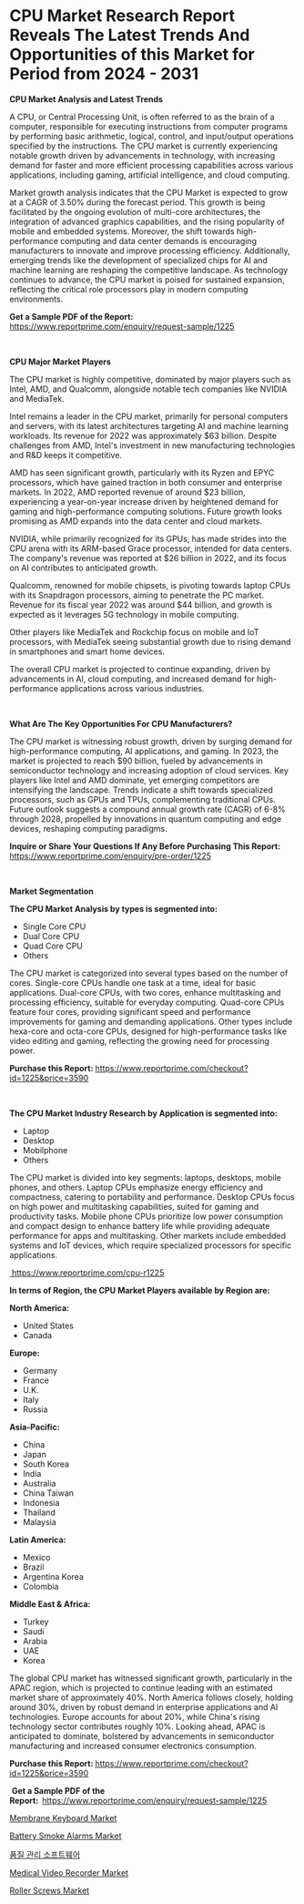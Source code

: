 <p><h1>CPU Market Research Report Reveals The Latest Trends And Opportunities of this Market for Period from 2024 - 2031</h1></p><p><strong>CPU Market Analysis and Latest Trends</strong></p>
<p><p>A CPU, or Central Processing Unit, is often referred to as the brain of a computer, responsible for executing instructions from computer programs by performing basic arithmetic, logical, control, and input/output operations specified by the instructions. The CPU market is currently experiencing notable growth driven by advancements in technology, with increasing demand for faster and more efficient processing capabilities across various applications, including gaming, artificial intelligence, and cloud computing.</p><p>Market growth analysis indicates that the CPU Market is expected to grow at a CAGR of 3.50% during the forecast period. This growth is being facilitated by the ongoing evolution of multi-core architectures, the integration of advanced graphics capabilities, and the rising popularity of mobile and embedded systems. Moreover, the shift towards high-performance computing and data center demands is encouraging manufacturers to innovate and improve processing efficiency. Additionally, emerging trends like the development of specialized chips for AI and machine learning are reshaping the competitive landscape. As technology continues to advance, the CPU market is poised for sustained expansion, reflecting the critical role processors play in modern computing environments.</p></p>
<p><strong>Get a Sample PDF of the Report:&nbsp;</strong> <a href="https://www.reportprime.com/enquiry/request-sample/1225">https://www.reportprime.com/enquiry/request-sample/1225</a></p>
<p>&nbsp;</p>
<p><strong>CPU Major Market Players</strong></p>
<p><p>The CPU market is highly competitive, dominated by major players such as Intel, AMD, and Qualcomm, alongside notable tech companies like NVIDIA and MediaTek. </p><p>Intel remains a leader in the CPU market, primarily for personal computers and servers, with its latest architectures targeting AI and machine learning workloads. Its revenue for 2022 was approximately $63 billion. Despite challenges from AMD, Intel's investment in new manufacturing technologies and R&D keeps it competitive. </p><p>AMD has seen significant growth, particularly with its Ryzen and EPYC processors, which have gained traction in both consumer and enterprise markets. In 2022, AMD reported revenue of around $23 billion, experiencing a year-on-year increase driven by heightened demand for gaming and high-performance computing solutions. Future growth looks promising as AMD expands into the data center and cloud markets.</p><p>NVIDIA, while primarily recognized for its GPUs, has made strides into the CPU arena with its ARM-based Grace processor, intended for data centers. The company's revenue was reported at $26 billion in 2022, and its focus on AI contributes to anticipated growth.</p><p>Qualcomm, renowned for mobile chipsets, is pivoting towards laptop CPUs with its Snapdragon processors, aiming to penetrate the PC market. Revenue for its fiscal year 2022 was around $44 billion, and growth is expected as it leverages 5G technology in mobile computing.</p><p>Other players like MediaTek and Rockchip focus on mobile and IoT processors, with MediaTek seeing substantial growth due to rising demand in smartphones and smart home devices. </p><p>The overall CPU market is projected to continue expanding, driven by advancements in AI, cloud computing, and increased demand for high-performance applications across various industries.</p></p>
<p>&nbsp;</p>
<p><strong>What Are The Key Opportunities For CPU Manufacturers?</strong></p>
<p><p>The CPU market is witnessing robust growth, driven by surging demand for high-performance computing, AI applications, and gaming. In 2023, the market is projected to reach $90 billion, fueled by advancements in semiconductor technology and increasing adoption of cloud services. Key players like Intel and AMD dominate, yet emerging competitors are intensifying the landscape. Trends indicate a shift towards specialized processors, such as GPUs and TPUs, complementing traditional CPUs. Future outlook suggests a compound annual growth rate (CAGR) of 6-8% through 2028, propelled by innovations in quantum computing and edge devices, reshaping computing paradigms.</p></p>
<p><strong>Inquire or Share Your Questions If Any Before Purchasing This Report:</strong> <a href="https://www.reportprime.com/enquiry/pre-order/1225">https://www.reportprime.com/enquiry/pre-order/1225</a></p>
<p>&nbsp;</p>
<p><strong>Market Segmentation</strong></p>
<p><strong>The CPU Market Analysis by types is segmented into:</strong></p>
<p><ul><li>Single Core CPU</li><li>Dual Core CPU</li><li>Quad Core CPU</li><li>Others</li></ul></p>
<p><p>The CPU market is categorized into several types based on the number of cores. Single-core CPUs handle one task at a time, ideal for basic applications. Dual-core CPUs, with two cores, enhance multitasking and processing efficiency, suitable for everyday computing. Quad-core CPUs feature four cores, providing significant speed and performance improvements for gaming and demanding applications. Other types include hexa-core and octa-core CPUs, designed for high-performance tasks like video editing and gaming, reflecting the growing need for processing power.</p></p>
<p><strong>Purchase this Report:&nbsp;</strong><a href="https://www.reportprime.com/checkout?id=1225&price=3590">https://www.reportprime.com/checkout?id=1225&price=3590</a></p>
<p>&nbsp;</p>
<p><strong>The CPU Market Industry Research by Application is segmented into:</strong></p>
<p><ul><li>Laptop</li><li>Desktop</li><li>Mobilphone</li><li>Others</li></ul></p>
<p><p>The CPU market is divided into key segments: laptops, desktops, mobile phones, and others. Laptop CPUs emphasize energy efficiency and compactness, catering to portability and performance. Desktop CPUs focus on high power and multitasking capabilities, suited for gaming and productivity tasks. Mobile phone CPUs prioritize low power consumption and compact design to enhance battery life while providing adequate performance for apps and multitasking. Other markets include embedded systems and IoT devices, which require specialized processors for specific applications.</p></p>
<p><a href="https://www.reportprime.com/cpu-r1225">&nbsp;https://www.reportprime.com/cpu-r1225</a></p>
<p><strong>In terms of Region, the CPU Market Players available by Region are:</strong></p>
<p>
    <p> <strong> North America: </strong>
        <ul>
            <li>United States</li>
            <li>Canada</li>
        </ul>
        </p> 
    <p> <strong> Europe: </strong>
        <ul>
            <li>Germany</li>
            <li>France</li>
            <li>U.K.</li>
            <li>Italy</li>
            <li>Russia</li>
        </ul>
        </p> 
    <p> <strong> Asia-Pacific: </strong>
        <ul>
            <li>China</li>
            <li>Japan</li>
            <li>South Korea</li>
            <li>India</li>
            <li>Australia</li>
            <li>China Taiwan</li>
            <li>Indonesia</li>
            <li>Thailand</li>
            <li>Malaysia</li>
        </ul>
        </p> 
    <p> <strong> Latin America: </strong>
        <ul>
            <li>Mexico</li>
            <li>Brazil</li>
            <li>Argentina Korea</li>
            <li>Colombia</li>
        </ul>
        </p> 
    <p> <strong> Middle East & Africa: </strong>
        <ul>
            <li>Turkey</li>
            <li>Saudi</li>
            <li>Arabia</li>
            <li>UAE</li>
            <li>Korea</li>
        </ul>
    </p>
    </p>
<p><p>The global CPU market has witnessed significant growth, particularly in the APAC region, which is projected to continue leading with an estimated market share of approximately 40%. North America follows closely, holding around 30%, driven by robust demand in enterprise applications and AI technologies. Europe accounts for about 20%, while China's rising technology sector contributes roughly 10%. Looking ahead, APAC is anticipated to dominate, bolstered by advancements in semiconductor manufacturing and increased consumer electronics consumption.</p></p>
<p><strong>Purchase this Report: </strong><a href="https://www.reportprime.com/checkout?id=1225&price=3590">https://www.reportprime.com/checkout?id=1225&price=3590</a></p>
<p>&nbsp;<strong>Get a Sample PDF of the Report:&nbsp;&nbsp;</strong><a href="https://www.reportprime.com/enquiry/request-sample/1225">https://www.reportprime.com/enquiry/request-sample/1225</a></p>
<p><strong></strong></p>
<p><p><a href="https://www.linkedin.com/pulse/insights-membrane-keyboard-market-size-which-expanding-123-cagr-kksbf?trackingId=G8tmWrJLQhOo8FOid%2BRR7A%3D%3D">Membrane Keyboard Market</a></p><p><a href="https://github.com/RickHolmes3/Market-Research-Report-List-6/blob/main/battery-smoke-alarms-market.md">Battery Smoke Alarms Market</a></p><p><a href="https://medium.com/@nargishussain12/%EA%B8%80%EB%A1%9C%EB%B2%8C-%ED%92%88%EC%A7%88-%EA%B4%80%EB%A6%AC-%EC%86%8C%ED%94%84%ED%8A%B8%EC%9B%A8%EC%96%B4-%EC%8B%9C%EC%9E%A5-%EB%8F%99%ED%96%A5-%EB%B6%84%EC%84%9D-%EB%B0%8F-%EB%AF%B8%EB%9E%98-%EC%84%B1%EC%9E%A5-%EC%A0%84%EB%A7%9D-2024-2031-58f90a297b6a">품질 관리 소프트웨어</a></p><p><a href="https://www.linkedin.com/pulse/medical-video-recorder-market-global-share-ranking-overall-peknf?trackingId=SBCEIsebQM%2B7R2%2BEqmRzBg%3D%3D">Medical Video Recorder Market</a></p><p><a href="https://medium.com/@endridushku133/roller-screws-market-share-market-analysis-growth-trends-forecasts-for-period-from-634aeacd5211">Roller Screws Market</a></p></p>